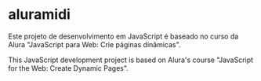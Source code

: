 # aluramidi
Este projeto de desenvolvimento em JavaScript é baseado no curso da Alura "JavaScript para Web: Crie páginas dinâmicas".

This JavaScript development project is based on Alura's course "JavaScript for the Web: Create Dynamic Pages".
